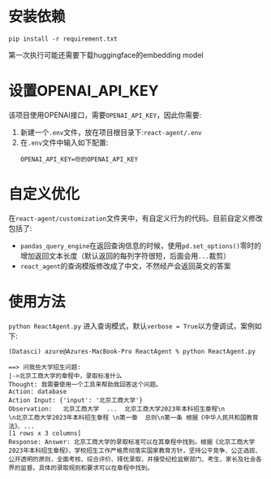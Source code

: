 # 安装依赖
```shell
pip install -r requirement.txt
```
第一次执行可能还需要下载huggingface的embedding model

# 设置OPENAI_API_KEY
该项目使用OPENAI接口，需要`OPENAI_API_KEY`，因此你需要:
1. 新建一个`.env`文件，放在项目根目录下:`react-agent/.env`
1. 在`.env`文件中输入如下配置:
   ```
   OPENAI_API_KEY=你的OPENAI_API_KEY
   ```


# 自定义优化
在`react-agent/customization`文件夹中，有自定义行为的代码。目前自定义修改包括了:
- `pandas_query_engine`在返回查询信息的时候，使用`pd.set_options()`零时的增加返回文本长度（默认返回的每列字符很短，后面会用`...`裁剪）
- `react_agent`的查询模版修改成了中文，不然经产会返回英文的答案

# 使用方法
`python ReactAgent.py` 进入查询模式，默认`verbose = True`以方便调试，案例如下:
```shell
(Datasci) azure@Azures-MacBook-Pro ReactAgent % python ReactAgent.py

==> 问我些大学招生问题:
|->北京工商大学的章程中，录取标准什么
Thought: 我需要使用一个工具来帮助我回答这个问题。
Action: database
Action Input: {'input': '北京工商大学'}
Observation:   北京工商大学  ...  北京工商大学2023年本科招生章程\n                        \n北京工商大学2023年本科招生章程 \n第一章  总则\n第一条 根据《中华人民共和国教育法》、...
[1 rows x 3 columns]
Response: Answer: 北京工商大学的录取标准可以在其章程中找到。根据《北京工商大学2023年本科招生章程》，学校招生工作严格贯彻落实国家教育方针，坚持公平竞争、公正选拔、公开透明的原则，全面考核、综合评价、择优录取，并接受纪检监察部门、考生、家长及社会各界的监督。具体的录取规则和要求可以在章程中找到。
```
